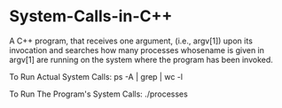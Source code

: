 # System-Calls-in-C++

A C++ program, that receives one argument, (i.e., argv[1]) upon its invocation and searches how many processes whosename is given in argv[1] are running on the system where the program has been invoked.

To Run Actual System Calls:
ps -A | grep <action> | wc -l

To Run The Program's System Calls:
./processes <action>
